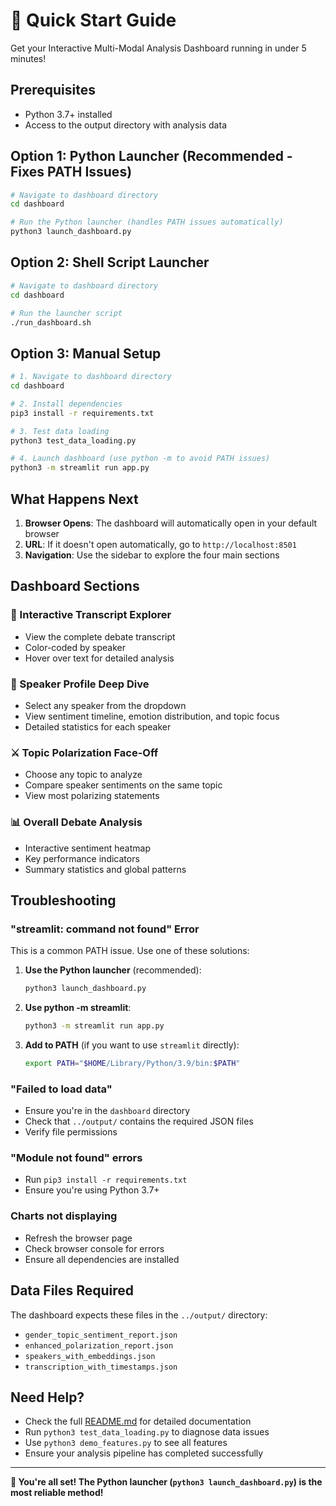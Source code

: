 # 🚀 Quick Start Guide

Get your Interactive Multi-Modal Analysis Dashboard running in under 5 minutes!

## Prerequisites

- Python 3.7+ installed
- Access to the output directory with analysis data

## Option 1: Python Launcher (Recommended - Fixes PATH Issues)

```bash
# Navigate to dashboard directory
cd dashboard

# Run the Python launcher (handles PATH issues automatically)
python3 launch_dashboard.py
```

## Option 2: Shell Script Launcher

```bash
# Navigate to dashboard directory
cd dashboard

# Run the launcher script
./run_dashboard.sh
```

## Option 3: Manual Setup

```bash
# 1. Navigate to dashboard directory
cd dashboard

# 2. Install dependencies
pip3 install -r requirements.txt

# 3. Test data loading
python3 test_data_loading.py

# 4. Launch dashboard (use python -m to avoid PATH issues)
python3 -m streamlit run app.py
```

## What Happens Next

1. **Browser Opens**: The dashboard will automatically open in your default browser
2. **URL**: If it doesn't open automatically, go to `http://localhost:8501`
3. **Navigation**: Use the sidebar to explore the four main sections

## Dashboard Sections

### 📝 Interactive Transcript Explorer
- View the complete debate transcript
- Color-coded by speaker
- Hover over text for detailed analysis

### 👤 Speaker Profile Deep Dive
- Select any speaker from the dropdown
- View sentiment timeline, emotion distribution, and topic focus
- Detailed statistics for each speaker

### ⚔️ Topic Polarization Face-Off
- Choose any topic to analyze
- Compare speaker sentiments on the same topic
- View most polarizing statements

### 📊 Overall Debate Analysis
- Interactive sentiment heatmap
- Key performance indicators
- Summary statistics and global patterns

## Troubleshooting

### "streamlit: command not found" Error
This is a common PATH issue. Use one of these solutions:

1. **Use the Python launcher** (recommended):
   ```bash
   python3 launch_dashboard.py
   ```

2. **Use python -m streamlit**:
   ```bash
   python3 -m streamlit run app.py
   ```

3. **Add to PATH** (if you want to use `streamlit` directly):
   ```bash
   export PATH="$HOME/Library/Python/3.9/bin:$PATH"
   ```

### "Failed to load data"
- Ensure you're in the `dashboard` directory
- Check that `../output/` contains the required JSON files
- Verify file permissions

### "Module not found" errors
- Run `pip3 install -r requirements.txt`
- Ensure you're using Python 3.7+

### Charts not displaying
- Refresh the browser page
- Check browser console for errors
- Ensure all dependencies are installed

## Data Files Required

The dashboard expects these files in the `../output/` directory:
- `gender_topic_sentiment_report.json`
- `enhanced_polarization_report.json`
- `speakers_with_embeddings.json`
- `transcription_with_timestamps.json`

## Need Help?

- Check the full [README.md](README.md) for detailed documentation
- Run `python3 test_data_loading.py` to diagnose data issues
- Use `python3 demo_features.py` to see all features
- Ensure your analysis pipeline has completed successfully

---

**🎉 You're all set! The Python launcher (`python3 launch_dashboard.py`) is the most reliable method!**
